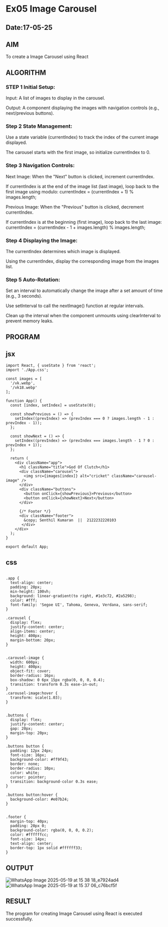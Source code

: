 # Ex05 Image Carousel
## Date:17-05-25

## AIM
To create a Image Carousel using React 

## ALGORITHM
### STEP 1 Initial Setup:
Input: A list of images to display in the carousel.

Output: A component displaying the images with navigation controls (e.g., next/previous buttons).

### Step 2 State Management:
Use a state variable (currentIndex) to track the index of the current image displayed.

The carousel starts with the first image, so initialize currentIndex to 0.

### Step 3 Navigation Controls:
Next Image: When the "Next" button is clicked, increment currentIndex.

If currentIndex is at the end of the image list (last image), loop back to the first image using modulo:
currentIndex = (currentIndex + 1) % images.length;


Previous Image: When the "Previous" button is clicked, decrement currentIndex.

If currentIndex is at the beginning (first image), loop back to the last image:
currentIndex = (currentIndex - 1 + images.length) % images.length;

### Step 4 Displaying the Image:
The currentIndex determines which image is displayed.

Using the currentIndex, display the corresponding image from the images list.

### Step 5 Auto-Rotation:
Set an interval to automatically change the image after a set amount of time (e.g., 3 seconds).

Use setInterval to call the nextImage() function at regular intervals.

Clean up the interval when the component unmounts using clearInterval to prevent memory leaks.

## PROGRAM

## jsx
```
import React, { useState } from 'react';
import './App.css';

const images = [
  '/vk.webp',
  '/vk18.webp'
];

function App() {
  const [index, setIndex] = useState(0);

  const showPrevious = () => {
    setIndex((prevIndex) => (prevIndex === 0 ? images.length - 1 : prevIndex - 1));
  };

  const showNext = () => {
    setIndex((prevIndex) => (prevIndex === images.length - 1 ? 0 : prevIndex + 1));
  };

  return (
    <div className="app">
      <h1 className="title">God Of Clutch</h1>
      <div className="carousel">
        <img src={images[index]} alt="cricket" className="carousel-image" />
      </div>
      <div className="buttons">
        <button onClick={showPrevious}>Previous</button>
        <button onClick={showNext}>Next</button>
      </div>

      {/* Footer */}
      <div className="footer">
        &copy; Senthil Kumaran  ||  2122232220103
       </div>
    </div>
  );
}

export default App;
```
## css
```

.app {
  text-align: center;
  padding: 20px;
  min-height: 100vh;
  background: linear-gradient(to right, #1e3c72, #2a5298);
  color: #fff;
  font-family: 'Segoe UI', Tahoma, Geneva, Verdana, sans-serif;
}

.carousel {
  display: flex;
  justify-content: center;
  align-items: center;
  height: 400px;
  margin-bottom: 20px;
}


.carousel-image {
  width: 600px;
  height: 400px;
  object-fit: cover;
  border-radius: 16px;
  box-shadow: 0 6px 15px rgba(0, 0, 0, 0.4);
  transition: transform 0.3s ease-in-out;
}
.carousel-image:hover {
  transform: scale(1.03);
}


.buttons {
  display: flex;
  justify-content: center;
  gap: 20px;
  margin-top: 20px;
}

.buttons button {
  padding: 12px 24px;
  font-size: 16px;
  background-color: #ff9f43;
  border: none;
  border-radius: 10px;
  color: white;
  cursor: pointer;
  transition: background-color 0.3s ease;
}

.buttons button:hover {
  background-color: #e07b24;
}


.footer {
  margin-top: 40px;
  padding: 20px 0;
  background-color: rgba(0, 0, 0, 0.2);
  color: #ffffffcc;
  font-size: 14px;
  text-align: center;
  border-top: 1px solid #ffffff33;
}
```
## OUTPUT
![WhatsApp Image 2025-05-19 at 15 38 18_e7924ad4](https://github.com/user-attachments/assets/b1970bd4-9dd7-47c0-b311-9382d513be84)
![WhatsApp Image 2025-05-19 at 15 37 06_c76bcf5f](https://github.com/user-attachments/assets/b22ed87e-151a-4d32-a390-d026901fb903)

## RESULT
The program for creating Image Carousel using React is executed successfully.
